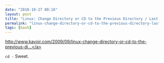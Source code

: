 ```yaml
---
date: "2010-10-27 00:16"
layout: post
title: "Linux: Change Directory or CD to the Previous Directory / Last Path"
permalink: "linux-change-directory-or-cd-to-the-previous-directory-last-path"
tags: [bash]
---
```


<a href="http://www.kavoir.com/2009/09/linux-change-directory-or-cd-to-the-previous-directory-last-path.html">http://www.kavoir.com/2009/09/linux-change-directory-or-cd-to-the-previous-di...</a>

<code>cd -</code> Sweet.
